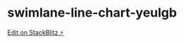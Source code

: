 # swimlane-line-chart-yeulgb

[Edit on StackBlitz ⚡️](https://stackblitz.com/edit/swimlane-line-chart-yeulgb)